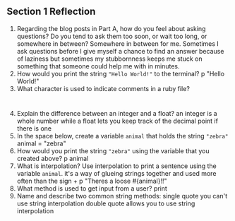 ## Section 1 Reflection

1. Regarding the blog posts in Part A, how do you feel about asking questions? Do you tend to ask them too soon, or wait too long, or somewhere in between?
Somewhere in between for me. Sometimes I ask questions before I give myself a chance to find an answer because of
laziness but sometimes my stubbornness keeps me stuck on something that someone could help me with in minutes.
2. How would you print the string `"Hello World!"` to the terminal?
p "Hello World!"
3. What character is used to indicate comments in a ruby file?
#
4. Explain the difference between an integer and a float?
an integer is a whole number while a float lets you keep track of the decimal point if there is one
5. In the space below, create a variable `animal` that holds the string `"zebra"`
animal = "zebra"
6. How would you print the string `"zebra"` using the variable that you created above?
p animal
7. What is interpolation? Use interpolation to print a sentence using the variable `animal`.
it's a way of glueing strings together and used more often than the sign +
p "Theres a loose #{animal}!!"
8. What method is used to get input from a user?
print
9. Name and describe two common string methods:
single quote you can't use string interpolation
double quote allows you to use string interpolation
